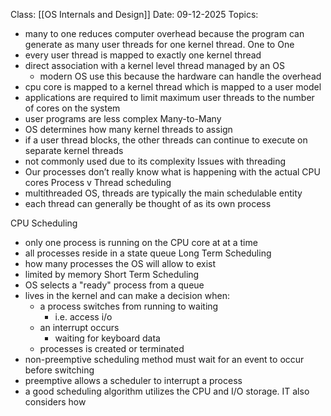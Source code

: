 Class: [[OS Internals and Design]]
Date: 09-12-2025
Topics: 

- many to one reduces computer overhead because the program can generate as many user threads for one kernel thread. 
One to One 
- every user thread is mapped to exactly one kernel thread
- direct association with a kernel level thread managed by an OS 
	- modern OS use this because the hardware can handle the overhead
- cpu core is mapped to a kernel thread which is mapped to a user model 
- applications are required to limit maximum user threads to the number of cores on the system
- user programs are less complex
Many-to-Many
- OS determines how many kernel threads to assign 
- if a user thread blocks, the other threads can continue to execute on separate kernel threads
- not commonly used due to its complexity 
Issues with threading
- Our processes don’t really know what is happening with the actual CPU cores
Process v Thread scheduling 
- multithreaded OS, threads are typically the main schedulable entity
- each thread can generally be thought of as its own process

CPU Scheduling 
- only one process is running on the CPU core at at a time
- all processes reside in a state queue 
Long Term Scheduling 
- how many processes the OS will allow to exist 
- limited by memory
Short Term Scheduling
- OS selects a "ready" process from a queue 
- lives in the kernel and can make a decision when:
	- a process switches from running to waiting
		- i.e. access i/o
	- an interrupt occurs
		- waiting for keyboard data
	- processes is created or terminated
- non-preemptive scheduling method must wait for an event to occur before switching 
- preemptive allows a scheduler to interrupt a process
- a good scheduling algorithm utilizes the CPU and I/O storage. IT also considers how 